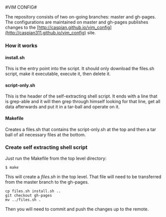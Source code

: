 #VIM CONFIG#

The repository consists of two on-going branches: master and gh-pages. The configurations are maintained on master and gh-pages publishes changes to the [http://caspian.github.io/vim_config](http://caspian311.github.io/vim_config) site.

### How it works ###

#### install.sh ####

This is the entry point into the script. It should only download the files.sh script, make it executable, execute it, then delete it.

#### script-only.sh ####

This is the header of the self-extracting shell script. It ends with a line that is grep-able and it will then grep through himself looking for that line, get all data afterwards and put it in a tar-ball and operate on it.

#### Makefile ####

Creates a files.sh that contains the script-only.sh at the top and then a tar ball of all necessary files at the bottom.


### Create self extracting shell script ###

Just run the Makefile from the top level directory:

    $ make
    
This will create a *files.sh* in the top level. That file will need to be transferred from the master branch to the gh-pages.

    cp files.sh install.sh ..
    git checkout gh-pages
    mv ../files.sh .

Then you will need to commit and push the changes up to the remote.
    